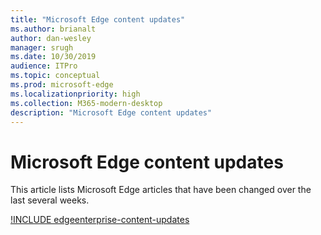 ```yaml
---
title: "Microsoft Edge content updates"
ms.author: brianalt
author: dan-wesley
manager: srugh
ms.date: 10/30/2019
audience: ITPro
ms.topic: conceptual
ms.prod: microsoft-edge
ms.localizationpriority: high
ms.collection: M365-modern-desktop
description: "Microsoft Edge content updates"
---
```


# Microsoft Edge content updates

This article lists Microsoft Edge articles that have been changed over the last several weeks.

[!INCLUDE edgeenterprise-content-updates](includes/edgeenterprise-content-updates)
